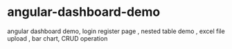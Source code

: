 # angular-dashboard-demo
angular dashboard demo, login register page , nested table demo , excel file upload , bar chart, CRUD operation
